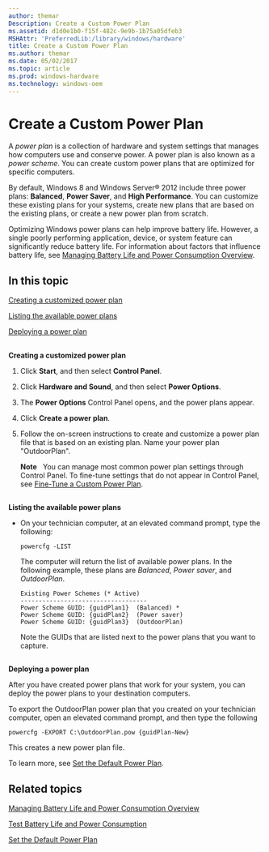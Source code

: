 ```yaml
---
author: themar
Description: Create a Custom Power Plan
ms.assetid: d1d0e1b0-f15f-482c-9e9b-1b75a05dfeb3
MSHAttr: 'PreferredLib:/library/windows/hardware'
title: Create a Custom Power Plan
ms.author: themar
ms.date: 05/02/2017
ms.topic: article
ms.prod: windows-hardware
ms.technology: windows-oem
---
```


# Create a Custom Power Plan


A *power plan* is a collection of hardware and system settings that manages how computers use and conserve power. A power plan is also known as a *power scheme*. You can create custom power plans that are optimized for specific computers.

By default, Windows 8 and Windows Server® 2012 include three power plans: **Balanced**, **Power Saver**, and **High Performance**. You can customize these existing plans for your systems, create new plans that are based on the existing plans, or create a new power plan from scratch.

Optimizing Windows power plans can help improve battery life. However, a single poorly performing application, device, or system feature can significantly reduce battery life. For information about factors that influence battery life, see [Managing Battery Life and Power Consumption Overview](managing-battery-life-and-power-consumption-overview-technicalreference.md).

## <span id="In_this_topic"></span><span id="in_this_topic"></span><span id="IN_THIS_TOPIC"></span>In this topic


[Creating a customized power plan](#createcustomizedplan)

[Listing the available power plans](#listpowerplans)

[Deploying a power plan](#deploypowerplan)

## <span id="CreateCustomizedPlan"></span><span id="createcustomizedplan"></span><span id="CREATECUSTOMIZEDPLAN"></span>


**Creating a customized power plan**

1.  Click **Start**, and then select **Control Panel**.

2.  Click **Hardware and Sound**, and then select **Power Options**.

3.  The **Power Options** Control Panel opens, and the power plans appear.

4.  Click **Create a power plan**.

5.  Follow the on-screen instructions to create and customize a power plan file that is based on an existing plan. Name your power plan "OutdoorPlan".

    **Note**  
    You can manage most common power plan settings through Control Panel. To fine-tune settings that do not appear in Control Panel, see [Fine-Tune a Custom Power Plan](fine-tune-a-custom-power-plan-technicalreference.md).

## <span id="ListPowerPlans"></span><span id="listpowerplans"></span><span id="LISTPOWERPLANS"></span>


**Listing the available power plans**

-   On your technician computer, at an elevated command prompt, type the following:

    ```
    powercfg -LIST
    ```

    The computer will return the list of available power plans. In the following example, these plans are *Balanced*, *Power saver*, and *OutdoorPlan*.

    ```
    Existing Power Schemes (* Active)
    -----------------------------------
    Power Scheme GUID: {guidPlan1}  (Balanced) *
    Power Scheme GUID: {guidPlan2}  (Power saver)
    Power Scheme GUID: {guidPlan3}  (OutdoorPlan)
    ```

    Note the GUIDs that are listed next to the power plans that you want to capture.

## <span id="DeployPowerPlan"></span><span id="deploypowerplan"></span><span id="DEPLOYPOWERPLAN"></span>


**Deploying a power plan**

After you have created power plans that work for your system, you can deploy the power plans to your destination computers.

To export the OutdoorPlan power plan that you created on your technician computer, open an elevated command prompt, and then type the following

```
powercfg -EXPORT C:\OutdoorPlan.pow {guidPlan-New}
```

This creates a new power plan file.

To learn more, see [Set the Default Power Plan](set-the-default-power-plan-technicalreference.md).

## <span id="related_topics"></span>Related topics

[Managing Battery Life and Power Consumption Overview](managing-battery-life-and-power-consumption-overview-technicalreference.md)

[Test Battery Life and Power Consumption](test-battery-life-and-power-consumption-technicalreference.md)

[Set the Default Power Plan](set-the-default-power-plan-technicalreference.md)
